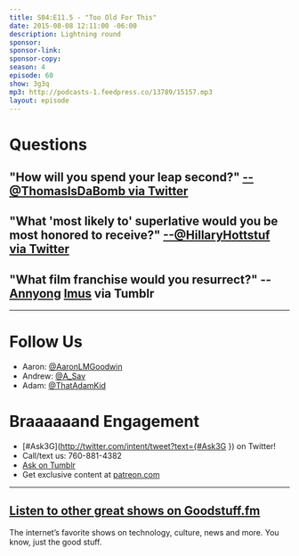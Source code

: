 ```yaml
---
title: S04:E11.5 - "Too Old For This"
date: 2015-08-08 12:11:00 -06:00
description: Lightning round
sponsor:
sponsor-link:
sponsor-copy:
season: 4
episode: 60
show: 3g3q
mp3: http://podcasts-1.feedpress.co/13789/15157.mp3
layout: episode
---
```


# Questions

## "How will you spend your leap second?" [--@ThomasIsDaBomb via Twitter](http://twitter.com/ThomasIsDaBomb/status/615782966740910080)

## "What 'most likely to' superlative would you be most honored to receive?" [--@HillaryHottstuf via Twitter](http://ift.tt/1Fm1Sps)

## "What film franchise would you resurrect?" -- [Annyong](http://i.giphy.com/hENdDJcZxpWZG.gif) [Imus](http://l.gdwn.co/1hztm.gif) via Tumblr

***

# Follow Us
* Aaron: [@AaronLMGoodwin](http://twitter.com/aaronlmgoodwin)
* Andrew: [@A_Sav](http://twitter.com/a_sav)
* Adam: [@ThatAdamKid](http://twitter.com/thatadamkid)

# Braaaaaand Engagement
* [#Ask3G](http://twitter.com/intent/tweet?text={#Ask3G }) on Twitter!
* Call/text us: 760-881-4382
* [Ask on Tumblr](http://3g3q.co/ask)
* Get exclusive content at [patreon.com](http://www.patreon.com/3g3q)

***

## [Listen to other great shows on Goodstuff.fm](http://goodstuff.fm/)
The internet’s favorite shows on technology, culture, news and more. You know, just the good stuff.

